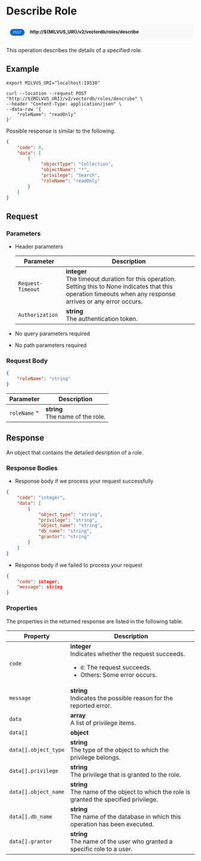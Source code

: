 # Describe Role

<div style="background: #f9f9f9; padding: 10px; border-radius: 5px; margin-bottom: 20px;">
    <div style="display: inline-block; background: #026aca; font-size: 0.6em; border-radius: 10px; color: #ffffff; padding: 0.3em 1em; line-height: 1.5em;">
        <span>POST</span>
    </div>
    <div style="display: inline-block; font-size: 0.85em; font-weight: 700; margin-left: 10px;">
        <span>http://${MILVUS_URI}/v2/vectordb/roles/describe</span>
    </div>
</div>

This operation describes the details of a specified role.

## Example

```shell
export MILVUS_URI="localhost:19530"

curl --location --request POST "http://${MILVUS_URI}/v2/vectordb/roles/describe" \
--header "Content-Type: application/json" \
--data-raw '{
    "roleName": "readOnly"
}'
```
Possible response is similar to the following.
```json
{
    "code": 0,
    "data": [
        {
             "objectType": "Collection",
             "objectName": "*",
             "privilege": "Search",
             "roleName": "readOnly"
        }
    ]
}
```



## Request

### Parameters

- Header parameters

    | Parameter        | Description                                                                               |
    |------------------|-------------------------------------------------------------------------------------------|
    | `Request-Timeout`  | **integer**<br/>The timeout duration for this operation.<br/>Setting this to None indicates that this operation timeouts when any response arrives or any error occurs.|
    | `Authorization`  | **string**<br/>The authentication token.|

- No query parameters required

- No path parameters required

### Request Body

```json
{
    "roleName": "string"
}
```

| Parameter        | Description                                                                               |
|------------------|-------------------------------------------------------------------------------------------|
| `roleName` <span style="color:red">*</span> | __string__<br/>The name of the role.  |

## Response

An object that contains the detailed desription of a role.

### Response Bodies

- Response body if we process your request successfully

```json
{
    "code": "integer",
    "data": [
        {
            "object_type": "string",
            "privilege": "string",
            "object_name": "string",
            "db_name": "string",
            "grantor": "string"
        }
    ]
}
```

- Response body if we failed to process your request

```json
{
    "code": integer,
    "message": string
}
```

### Properties

The properties in the returned response are listed in the following table.

| Property | Description                                                                                                                                 |
|----------|---------------------------------------------------------------------------------------------------------------------------------------------|
| `code`   | __integer__<br/>Indicates whether the request succeeds.<br/><ul><li>`0`: The request succeeds.</li><li>Others: Some error occurs.</li></ul> |
| `message`  | __string__<br/>Indicates the possible reason for the reported error. |
| `data` | __array__<br/>A list of privilege items. |
| `data[]` | __object__<br/> |
| `data[].object_type`  | __string__<br/>The type of the object to which the privilege belongs.  |
| `data[].privilege`  | __string__<br/>The privilege that is granted to the role.  |
| `data[].object_name`  | __string__<br/>The name of the object to which the role is granted the specified privilege.  |
| `data[].db_name`  | __string__<br/>The name of the database in which this operation has been executed.  |
| `data[].grantor`  | __string__<br/>The name of the user who granted a specific role to a user.  |
